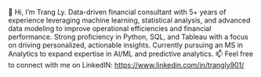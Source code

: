   👋 Hi, I’m Trang Ly.
Data-driven financial consultant with 5+ years of experience leveraging machine learning, statistical analysis, and advanced data modeling to improve operational efficiencies and financial performance. Strong proficiency in Python, SQL, and Tableau with a focus on driving personalized, actionable insights. Currently pursuing an MS in Analytics to expand expertise in AI/ML and predictive analytics.
  📫 Feel free to connect with me on LinkedIN: https://www.linkedin.com/in/trangly901/

<!---
tly23/tly23 is a ✨ special ✨ repository because its `README.md` (this file) appears on your GitHub profile.
You can click the Preview link to take a look at your changes.
--->
